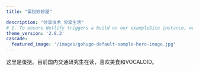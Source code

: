 ```yaml
---
title: "蛋挞妙妙屋"

description: "分享技术 分享生活"
# 1. To ensure Netlify triggers a build on our exampleSite instance, we need to change a file in the exampleSite directory.
theme_version: '2.8.2'
cascade:
  featured_image: '/images/gohugo-default-sample-hero-image.jpg'
---
```

这里是蛋挞。目前国内交通研究生在读，喜欢美食和VOCALOID。
